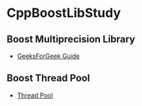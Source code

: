 # CppBoostLibStudy

## Boost Multiprecision Library
 - [GeeksForGeek Guide](https://www.geeksforgeeks.org/advanced-c-boost-library/)

## Boost Thread Pool 
- [ Thread Pool](http://progsch.net/wordpress/)
